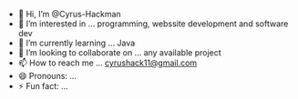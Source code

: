 - 👋 Hi, I’m @Cyrus-Hackman
- 👀 I’m interested in ... programming, webssite development and software dev
- 🌱 I’m currently learning ... Java
- 💞️ I’m looking to collaborate on ... any available project
- 📫 How to reach me ... cyrushack11@gmail.com
- 😄 Pronouns: ...
- ⚡ Fun fact: ...

<!---
Cyrus-Hackman/Cyrus-Hackman is a ✨ special ✨ repository because its `README.md` (this file) appears on your GitHub profile.
You can click the Preview link to take a look at your changes.
--->
